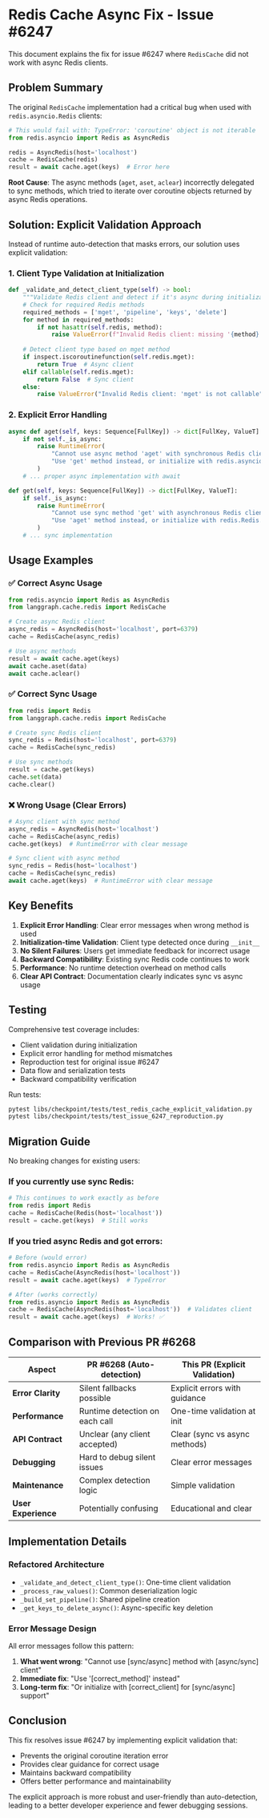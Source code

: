 # Redis Cache Async Fix - Issue #6247

This document explains the fix for issue #6247 where `RedisCache` did not work with async Redis clients.

## Problem Summary

The original `RedisCache` implementation had a critical bug when used with `redis.asyncio.Redis` clients:

```python
# This would fail with: TypeError: 'coroutine' object is not iterable
from redis.asyncio import Redis as AsyncRedis

redis = AsyncRedis(host='localhost')
cache = RedisCache(redis)
result = await cache.aget(keys)  # Error here
```

**Root Cause**: The async methods (`aget`, `aset`, `aclear`) incorrectly delegated to sync methods, which tried to iterate over coroutine objects returned by async Redis operations.

## Solution: Explicit Validation Approach

Instead of runtime auto-detection that masks errors, our solution uses explicit validation:

### 1. Client Type Validation at Initialization

```python
def _validate_and_detect_client_type(self) -> bool:
    """Validate Redis client and detect if it's async during initialization."""
    # Check for required Redis methods
    required_methods = ['mget', 'pipeline', 'keys', 'delete']
    for method in required_methods:
        if not hasattr(self.redis, method):
            raise ValueError(f"Invalid Redis client: missing '{method}' method")
    
    # Detect client type based on mget method
    if inspect.iscoroutinefunction(self.redis.mget):
        return True  # Async client
    elif callable(self.redis.mget):
        return False  # Sync client
    else:
        raise ValueError("Invalid Redis client: 'mget' is not callable")
```

### 2. Explicit Error Handling

```python
async def aget(self, keys: Sequence[FullKey]) -> dict[FullKey, ValueT]:
    if not self._is_async:
        raise RuntimeError(
            "Cannot use async method 'aget' with synchronous Redis client. "
            "Use 'get' method instead, or initialize with redis.asyncio.Redis."
        )
    # ... proper async implementation with await

def get(self, keys: Sequence[FullKey]) -> dict[FullKey, ValueT]:
    if self._is_async:
        raise RuntimeError(
            "Cannot use sync method 'get' with asynchronous Redis client. "
            "Use 'aget' method instead, or initialize with redis.Redis."
        )
    # ... sync implementation
```

## Usage Examples

### ✅ Correct Async Usage

```python
from redis.asyncio import Redis as AsyncRedis
from langgraph.cache.redis import RedisCache

# Create async Redis client
async_redis = AsyncRedis(host='localhost', port=6379)
cache = RedisCache(async_redis)

# Use async methods
result = await cache.aget(keys)
await cache.aset(data)
await cache.aclear()
```

### ✅ Correct Sync Usage

```python
from redis import Redis
from langgraph.cache.redis import RedisCache

# Create sync Redis client  
sync_redis = Redis(host='localhost', port=6379)
cache = RedisCache(sync_redis)

# Use sync methods
result = cache.get(keys)
cache.set(data)
cache.clear()
```

### ❌ Wrong Usage (Clear Errors)

```python
# Async client with sync method
async_redis = AsyncRedis(host='localhost')
cache = RedisCache(async_redis)
cache.get(keys)  # RuntimeError with clear message

# Sync client with async method
sync_redis = Redis(host='localhost')
cache = RedisCache(sync_redis)
await cache.aget(keys)  # RuntimeError with clear message
```

## Key Benefits

1. **Explicit Error Handling**: Clear error messages when wrong method is used
2. **Initialization-time Validation**: Client type detected once during `__init__`
3. **No Silent Failures**: Users get immediate feedback for incorrect usage
4. **Backward Compatibility**: Existing sync Redis code continues to work
5. **Performance**: No runtime detection overhead on method calls
6. **Clear API Contract**: Documentation clearly indicates sync vs async usage

## Testing

Comprehensive test coverage includes:

- Client validation during initialization
- Explicit error handling for method mismatches
- Reproduction test for original issue #6247
- Data flow and serialization tests
- Backward compatibility verification

Run tests:
```bash
pytest libs/checkpoint/tests/test_redis_cache_explicit_validation.py
pytest libs/checkpoint/tests/test_issue_6247_reproduction.py
```

## Migration Guide

No breaking changes for existing users:

### If you currently use sync Redis:
```python
# This continues to work exactly as before
from redis import Redis
cache = RedisCache(Redis(host='localhost'))
result = cache.get(keys)  # Still works
```

### If you tried async Redis and got errors:
```python
# Before (would error)
from redis.asyncio import Redis as AsyncRedis
cache = RedisCache(AsyncRedis(host='localhost'))
result = await cache.aget(keys)  # TypeError

# After (works correctly)
from redis.asyncio import Redis as AsyncRedis
cache = RedisCache(AsyncRedis(host='localhost'))  # Validates client
result = await cache.aget(keys)  # Works! ✅
```

## Comparison with Previous PR #6268

| Aspect | PR #6268 (Auto-detection) | This PR (Explicit Validation) |
|--------|---------------------------|---------------------------------|
| **Error Clarity** | Silent fallbacks possible | Explicit errors with guidance |
| **Performance** | Runtime detection on each call | One-time validation at init |
| **API Contract** | Unclear (any client accepted) | Clear (sync vs async methods) |
| **Debugging** | Hard to debug silent issues | Clear error messages |
| **Maintenance** | Complex detection logic | Simple validation |
| **User Experience** | Potentially confusing | Educational and clear |

## Implementation Details

### Refactored Architecture

- `_validate_and_detect_client_type()`: One-time client validation
- `_process_raw_values()`: Common deserialization logic
- `_build_set_pipeline()`: Shared pipeline creation
- `_get_keys_to_delete_async()`: Async-specific key deletion

### Error Message Design

All error messages follow this pattern:
1. **What went wrong**: "Cannot use [sync/async] method with [async/sync] client"
2. **Immediate fix**: "Use '[correct_method]' instead"
3. **Long-term fix**: "Or initialize with [correct_client] for [sync/async] support"

## Conclusion

This fix resolves issue #6247 by implementing explicit validation that:
- Prevents the original coroutine iteration error
- Provides clear guidance for correct usage
- Maintains backward compatibility
- Offers better performance and maintainability

The explicit approach is more robust and user-friendly than auto-detection, leading to a better developer experience and fewer debugging sessions.
